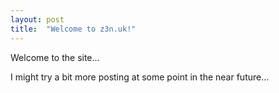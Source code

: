 ```yaml
---
layout: post
title:  "Welcome to z3n.uk!"
---
```

Welcome to the site...

I might try a bit more posting at some point in the near future...
